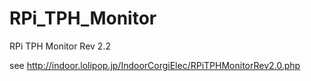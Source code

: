 # RPi_TPH_Monitor
RPi TPH Monitor Rev 2.2

see http://indoor.lolipop.jp/IndoorCorgiElec/RPiTPHMonitorRev2.0.php
